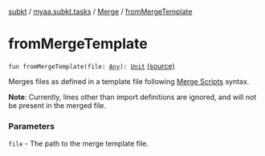 [subkt](../../index.md) / [myaa.subkt.tasks](../index.md) / [Merge](index.md) / [fromMergeTemplate](./from-merge-template.md)

# fromMergeTemplate

`fun fromMergeTemplate(file: `[`Any`](https://kotlinlang.org/api/latest/jvm/stdlib/kotlin/-any/index.html)`): `[`Unit`](https://kotlinlang.org/api/latest/jvm/stdlib/kotlin/-unit/index.html) [(source)](https://github.com/Myaamori/SubKt/blob/0.1.11/src/main/kotlin/myaa/subkt/tasks/asstasks.kt#L249)

Merges files as defined in a template file following
[Merge Scripts](https://github.com/TypesettingTools/Myaamori-Aegisub-Scripts/#merge-scripts)
syntax.

**Note**: Currently, lines other than import definitions are ignored, and will
not be present in the merged file.

### Parameters

`file` - The path to the merge template file.